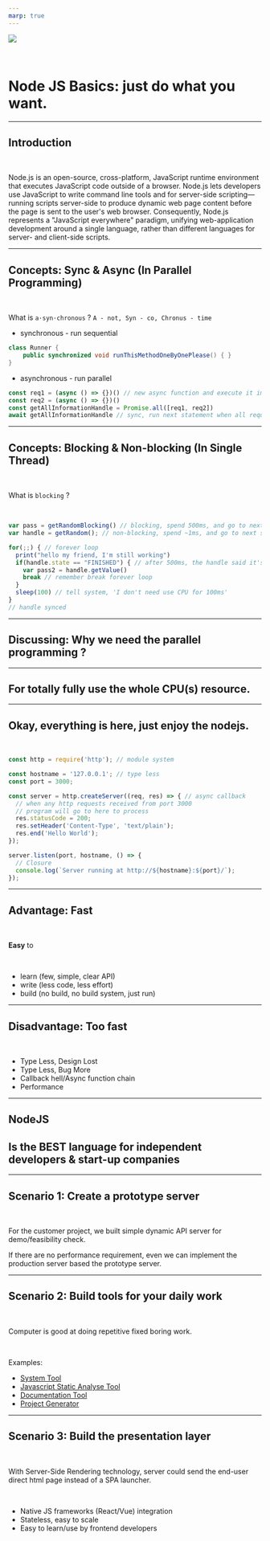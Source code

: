 ```yaml
---
marp: true
---
```


![](https://res.cloudinary.com/digf90pwi/image/upload/v1582530996/Nodejs-banner-1_dx6z63.jpg)

<br>

# <!-- fit --> Node JS Basics: just do what you want.

---

## Introduction

<br>

Node.js is an open-source, cross-platform, JavaScript runtime environment that executes JavaScript code outside of a browser. Node.js lets developers use JavaScript to write command line tools and for server-side scripting—running scripts server-side to produce dynamic web page content before the page is sent to the user's web browser. Consequently, Node.js represents a "JavaScript everywhere" paradigm, unifying web-application development around a single language, rather than different languages for server- and client-side scripts.

---

## Concepts: Sync & Async (**In Parallel Programming**)

<br>

What is `a·syn·chronous` ? `A - not, Syn - co, Chronus - time`

* synchronous - run sequential

```java
class Runner {
    public synchronized void runThisMethodOneByOnePlease() { } 
}
```

* asynchronous - run parallel

```js
const req1 = (async () => {})() // new async function and execute it immediately
const req2 = (async () => {})()
const getAllInformationHandle = Promise.all([req1, req2])
await getAllInformationHandle // sync, run next statement when all requests finished
```

---

## Concepts: Blocking & Non-blocking (**In Single Thread**)

<br>

What is `blocking` ?

<br>

```js
var pass = getRandomBlocking() // blocking, spend 500ms, and go to next statement
var handle = getRandom(); // non-blocking, spend ~1ms, and go to next statement

for(;;) { // forever loop
  print("hello my friend, I'm still working")
  if(handle.state == "FINISHED") { // after 500ms, the handle said it's 'finished'
    var pass2 = handle.getValue()
    break // remember break forever loop
  }
  sleep(100) // tell system, 'I don't need use CPU for 100ms'
}
// handle synced
```

---

## Discussing: Why we need the parallel programming ?

---

## For totally fully use the whole CPU(s) resource.

---

## Okay, everything is here, just enjoy the nodejs.

<br>

```js
const http = require('http'); // module system

const hostname = '127.0.0.1'; // type less
const port = 3000;

const server = http.createServer((req, res) => { // async callback
  // when any http requests received from port 3000
  // program will go to here to process
  res.statusCode = 200;
  res.setHeader('Content-Type', 'text/plain');
  res.end('Hello World');
});

server.listen(port, hostname, () => {
  // Closure
  console.log(`Server running at http://${hostname}:${port}/`);
});
```

---

## Advantage: Fast

<br>

**Easy** to

<br>

* learn (few, simple, clear API)
* write (less code, less effort)
* build (no build, no build system, just run)

---

## Disadvantage: Too fast

<br>

* Type Less, Design Lost
* Type Less, Bug More
* Callback hell/Async function chain
* Performance

---

## NodeJS 
## Is the **BEST** language for independent developers & start-up companies

---

## Scenario 1: Create a prototype server

<br>

For the customer project, we built simple dynamic API server for demo/feasibility check.

If there are no performance requirement, even we can implement the production server based the prototype server.

---

## Scenario 2: Build tools for your daily work

<br>

Computer is good at doing repetitive fixed boring work.

<br>

Examples:

* [System Tool](https://github.com/Soontao/clean-icon-and-thumb-cache)
* [Javascript Static Analyse Tool](https://github.com/Soontao/cycle-import-check)
* [Documentation Tool](https://github.com/ui5-next/automation-documentation)
* [Project Generator](https://github.com/ui5-next/ui5g)

--- 

## Scenario 3: Build the presentation layer

<br>

With Server-Side Rendering technology, server could send the end-user direct html page instead of a SPA launcher.

<br>

* Native JS frameworks (React/Vue) integration
* Stateless, easy to scale
* Easy to learn/use by frontend developers